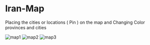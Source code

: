 # Iran-Map
Placing the cities or locations ( Pin ) on the map and Changing Color provinces and cities

![map1](https://user-images.githubusercontent.com/93921089/222789137-430d2f11-d513-4b35-8930-b16f2c3a2054.png)
![map2](https://user-images.githubusercontent.com/93921089/222789147-ab360852-32e9-4b4b-9d58-215149a96b35.png)
![map3](https://user-images.githubusercontent.com/93921089/222789153-f0dcff70-cc34-4c42-b311-e51fe9738c65.png)
